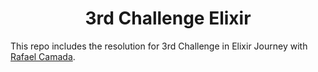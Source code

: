 <h1 align='center'>
3rd Challenge Elixir
</h1>

This repo includes the resolution for 3rd Challenge in Elixir Journey with [Rafael Camada][btn-tutor].

<!-- VARIABLES -->

[btn-tutor]: https://github.com/rafaelcamarda
